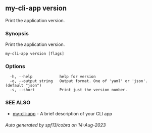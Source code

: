 ## my-cli-app version

Print the application version.

### Synopsis

Print the application version.

```
my-cli-app version [flags]
```

### Options

```
  -h, --help            help for version
  -o, --output string   Output format. One of 'yaml' or 'json'. (default "json")
  -s, --short           Print just the version number.
```

### SEE ALSO

* [my-cli-app](my-cli-app.md)	 - A brief description of your CLI app

###### Auto generated by spf13/cobra on 14-Aug-2023
